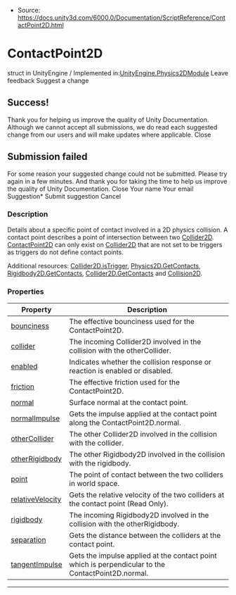 * Source: https://docs.unity3d.com/6000.0/Documentation/ScriptReference/ContactPoint2D.html

# ContactPoint2D
struct in UnityEngine
/
Implemented in:[UnityEngine.Physics2DModule](https://docs.unity3d.com/6000.0/Documentation/ScriptReference/UnityEngine.Physics2DModule.html)
Leave feedback
Suggest a change
## Success!
Thank you for helping us improve the quality of Unity Documentation. Although we cannot accept all submissions, we do read each suggested change from our users and will make updates where applicable.
Close
## Submission failed
For some reason your suggested change could not be submitted. Please <a>try again</a> in a few minutes. And thank you for taking the time to help us improve the quality of Unity Documentation.
Close
Your name Your email Suggestion* Submit suggestion
Cancel
### Description
Details about a specific point of contact involved in a 2D physics collision.
A contact point describes a point of intersection between two [Collider2D](https://docs.unity3d.com/6000.0/Documentation/ScriptReference/Collider2D.html). [ContactPoint2D](https://docs.unity3d.com/6000.0/Documentation/ScriptReference/ContactPoint2D.html) can only exist on [Collider2D](https://docs.unity3d.com/6000.0/Documentation/ScriptReference/Collider2D.html) that are not set to be triggers as triggers do not define contact points.  
  
Additional resources: [Collider2D.isTrigger](https://docs.unity3d.com/6000.0/Documentation/ScriptReference/Collider2D-isTrigger.html), [Physics2D.GetContacts](https://docs.unity3d.com/6000.0/Documentation/ScriptReference/Physics2D.GetContacts.html), [Rigidbody2D.GetContacts](https://docs.unity3d.com/6000.0/Documentation/ScriptReference/Rigidbody2D.GetContacts.html), [Collider2D.GetContacts](https://docs.unity3d.com/6000.0/Documentation/ScriptReference/Collider2D.GetContacts.html) and [Collision2D](https://docs.unity3d.com/6000.0/Documentation/ScriptReference/Collision2D.html).
### Properties
Property | Description  
---|---  
[bounciness](https://docs.unity3d.com/6000.0/Documentation/ScriptReference/ContactPoint2D-bounciness.html) | The effective bounciness used for the ContactPoint2D.  
[collider](https://docs.unity3d.com/6000.0/Documentation/ScriptReference/ContactPoint2D-collider.html) | The incoming Collider2D involved in the collision with the otherCollider.  
[enabled](https://docs.unity3d.com/6000.0/Documentation/ScriptReference/ContactPoint2D-enabled.html) | Indicates whether the collision response or reaction is enabled or disabled.  
[friction](https://docs.unity3d.com/6000.0/Documentation/ScriptReference/ContactPoint2D-friction.html) | The effective friction used for the ContactPoint2D.  
[normal](https://docs.unity3d.com/6000.0/Documentation/ScriptReference/ContactPoint2D-normal.html) | Surface normal at the contact point.  
[normalImpulse](https://docs.unity3d.com/6000.0/Documentation/ScriptReference/ContactPoint2D-normalImpulse.html) | Gets the impulse applied at the contact point along the ContactPoint2D.normal.  
[otherCollider](https://docs.unity3d.com/6000.0/Documentation/ScriptReference/ContactPoint2D-otherCollider.html) | The other Collider2D involved in the collision with the collider.  
[otherRigidbody](https://docs.unity3d.com/6000.0/Documentation/ScriptReference/ContactPoint2D-otherRigidbody.html) | The other Rigidbody2D involved in the collision with the rigidbody.  
[point](https://docs.unity3d.com/6000.0/Documentation/ScriptReference/ContactPoint2D-point.html) | The point of contact between the two colliders in world space.  
[relativeVelocity](https://docs.unity3d.com/6000.0/Documentation/ScriptReference/ContactPoint2D-relativeVelocity.html) | Gets the relative velocity of the two colliders at the contact point (Read Only).  
[rigidbody](https://docs.unity3d.com/6000.0/Documentation/ScriptReference/ContactPoint2D-rigidbody.html) | The incoming Rigidbody2D involved in the collision with the otherRigidbody.  
[separation](https://docs.unity3d.com/6000.0/Documentation/ScriptReference/ContactPoint2D-separation.html) | Gets the distance between the colliders at the contact point.  
[tangentImpulse](https://docs.unity3d.com/6000.0/Documentation/ScriptReference/ContactPoint2D-tangentImpulse.html) | Gets the impulse applied at the contact point which is perpendicular to the ContactPoint2D.normal.  
* * *
